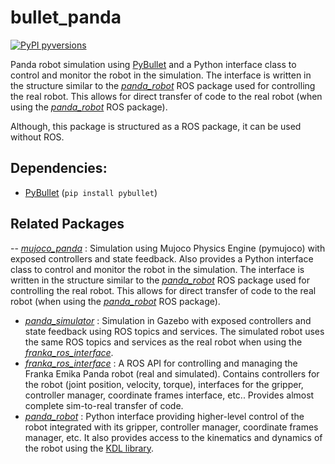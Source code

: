 # bullet_panda

[![PyPI pyversions](https://img.shields.io/pypi/pyversions/ansicolortags.svg)](https://pypi.python.org/pypi/ansicolortags/)

Panda robot simulation using [PyBullet](https://www.pybullet.org) and a Python interface class to control and monitor the robot in the simulation. The interface is written in the structure similar to the [*panda_robot*](https://github.com/justagist/panda_robot) ROS package used for controlling the real robot. This allows for direct transfer of code to the real robot (when using the [*panda_robot*](https://github.com/justagist/panda_robot) ROS package).

Although, this package is structured as a ROS package, it can be used without ROS.

## Dependencies:

- [PyBullet](https://www.pybullet.org) (`pip install pybullet`)

## Related Packages
-- [*mujoco_panda*](https://github.com/justagist/mujoco_panda) : Simulation using Mujoco Physics Engine (pymujoco) with exposed controllers and state feedback. Also provides a Python interface class to control and monitor the robot in the simulation. The interface is written in the structure similar to the [*panda_robot*](https://github.com/justagist/panda_robot) ROS package used for controlling the real robot. This allows for direct transfer of code to the real robot (when using the [*panda_robot*](https://github.com/justagist/panda_robot) ROS package).
- [*panda_simulator*](https://github.com/justagist/panda_simulator) : Simulation in Gazebo with exposed controllers and state feedback using ROS topics and services. The simulated robot uses the same ROS topics and services as the real robot when using the [*franka_ros_interface*](https://github.com/justagist/franka_ros_interface).
- [*franka_ros_interface*](https://github.com/justagist/franka_ros_interface) : A ROS API for controlling and managing the Franka Emika Panda robot (real and simulated). Contains controllers for the robot (joint position, velocity, torque), interfaces for the gripper, controller manager, coordinate frames interface, etc.. Provides almost complete sim-to-real transfer of code.
- [*panda_robot*](https://github.com/justagist/panda_robot) : Python interface providing higher-level control of the robot integrated with its gripper, controller manager, coordinate frames manager, etc. It also provides access to the kinematics and dynamics of the robot using the [KDL library](http://wiki.ros.org/kdl).